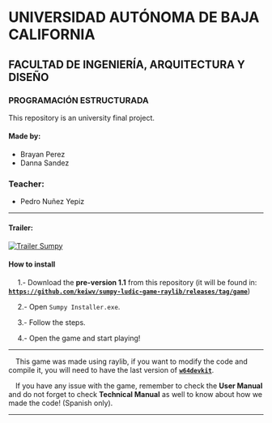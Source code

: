 # UNIVERSIDAD AUTÓNOMA DE BAJA CALIFORNIA
## FACULTAD DE INGENIERÍA, ARQUITECTURA Y DISEÑO
### PROGRAMACIÓN ESTRUCTURADA
This repository is an university final project.

#### Made by: 
- Brayan Perez 
- Danna Sandez  
### Teacher:
* Pedro Nuñez Yepiz
---
#### Trailer:
[![Trailer Sumpy](https://res.cloudinary.com/marcomontalbano/image/upload/v1703993263/video_to_markdown/images/youtube--JZfNZF_hIAE-c05b58ac6eb4c4700831b2b3070cd403.jpg)](https://www.youtube.com/watch?v=JZfNZF_hIAE&ab_channel=BrayanIvanPerezVentura "Trailer Sumpy")

#### How to install

&emsp; 1.- Download the **pre-version 1.1** from this repository (it will be found in: **<a href="https://github.com/keiwv/sumpy-ludic-game-raylib/releases/tag/game">`https://github.com/keiwv/sumpy-ludic-game-raylib/releases/tag/game`</a>**)

&emsp; 2.- Open `Sumpy Installer.exe`.

&emsp; 3.- Follow the steps.

&emsp; 4.- Open the game and start playing!

---
&emsp;This game was made using raylib, if you want to modify the code and compile it, you will need to have the last version of **<a href="https://github.com/skeeto/w64devkit">`w64devkit`</a>**.

&emsp;If you have any issue with the game, remember to check the **User Manual** and do not forget to check **Technical Manual** as well to know about how we made the code! (Spanish only).

---
